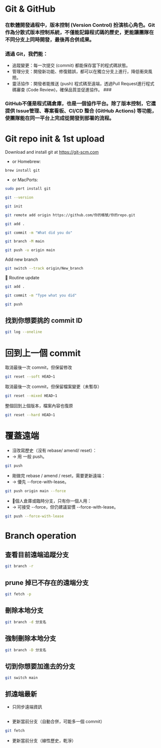 # Git & GitHub #
### 在軟體開發過程中，版本控制 (Version Control) 扮演核心角色。Git 作為分散式版本控制系統，不僅能記錄程式碼的歷史，更能讓團隊在不同分支上同時開發，最後再合併成果。 ###

### 透過 Git，我們能：
- 追蹤變更：每一次提交 (commit) 都能保存當下的程式碼狀態。
- 管理分支：開發新功能、修復錯誤，都可以在獨立分支上進行，降低衝突風險。
- 靈活協作：開發者能推送 (push) 程式碼至遠端，透過Pull Request進行程式碼審查 (Code Review)，確保品質並促進協作。 ###

### GitHub不僅是程式碼倉庫，也是一個協作平台。除了版本控制，它還提供 Issue管理、專案看板、CI/CD 整合 (GitHub Actions) 等功能，使團隊能在同一平台上完成從開發到部署的流程。 ###

# Git repo init & 1st upload #
Download and install git at https://git-scm.com
- or
Homebrew:
```bash
brew install git
```
- or
MacPorts:
```bash
sudo port install git
```

```bash
git --version
```
```bash
git init
```
```bash
git remote add origin https://github.com/你的帳號/你的repo.git
```
```bash
git add .
```
```bash
git commit -m "What did you do"
```
```bash
git branch -M main
```
```bash
git push -u origin main
```
Add new branch
```bash
git switch --track origin/New_branch
```
📮 Routine update
```bash
git add .
```
```bash
git commit -m "Type what you did"
```
```bash
git push
```

## 找到你想要挑的 commit ID ##
```bash
git log --oneline
```

# 回到上一個 commit #
取消最後一次 commit，但保留修改
```bash
git reset --soft HEAD~1
```
取消最後一次 commit，但保留檔案變更（未暫存）
```bash
git reset --mixed HEAD~1
```
整個回到上個版本，檔案內容也復原
```bash
git reset --hard HEAD~1
```

# 覆蓋遠端 #
- 沒改寫歷史（沒有 rebase/ amend/ reset）：
- → 用 一般 push。
```bash
git push
```
- 剛做完 rebase / amend / reset，需要更新遠端：
- → 優先 --force-with-lease。
```bash
git push origin main --force
```
- 🚨個人倉庫或臨時分支，只有你一個人用：
- → 可接受 --force，但仍建議習慣 --force-with-lease。
```bash
git push --force-with-lease
```

# Branch operation #
## 查看目前遠端追蹤分支 ##
```bash
git branch -r
```

## prune 掉已不存在的遠端分支 ##
```bash
git fetch -p
```

## 刪除本地分支 ##
```bash
git branch -d 分支名
```

## 強制刪除本地分支 ##
```bash
git branch -D 分支名
```

## 切到你想要加進去的分支 ##
```bash
git switch main
```

## 抓遠端最新 ##
- 只同步遠端資訊
```bash

```
- 更新當前分支（自動合併，可能多一個 commit）
```bash
git fetch
```
- 更新當前分支（線性歷史，乾淨）
```bash

```